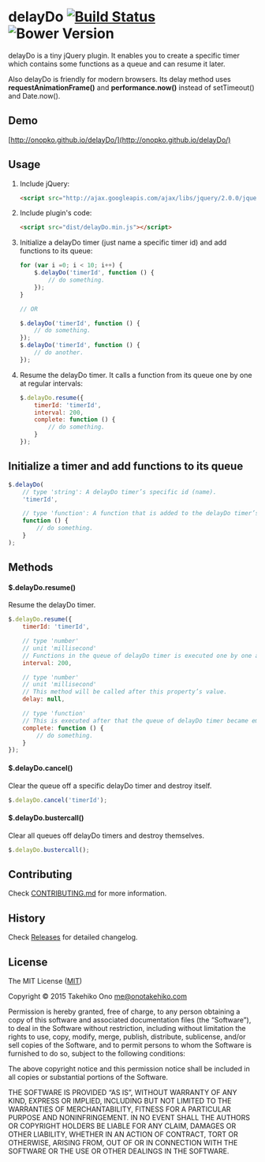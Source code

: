 # delayDo [![Build Status](https://secure.travis-ci.org/onopko/delayDo.svg?branch=master)](https://travis-ci.org/onopko/delayDo) ![Bower Version](https://badge.fury.io/bo/delay-do.svg)

delayDo is a tiny jQuery plugin. It enables you to create a specific timer which contains some functions as a queue and can resume it later.

Also delayDo is friendly for modern browsers. Its delay method uses __requestAnimationFrame()__ and __performance.now()__ instead of setTimeout() and Date.now().

## Demo

[http://onopko.github.io/delayDo/](http://onopko.github.io/delayDo/)


## Usage

1. Include jQuery:

	```html
	<script src="http://ajax.googleapis.com/ajax/libs/jquery/2.0.0/jquery.min.js"></script>
	```

2. Include plugin's code:

	```html
	<script src="dist/delayDo.min.js"></script>
	```

3. Initialize a delayDo timer (just name a specific timer id) and add functions to its queue:

	```javascript
	for (var i =0; i < 10; i++) {
		$.delayDo('timerId', function () {
			// do something.
		});
	}

	// OR

	$.delayDo('timerId', function () {
		// do something.
	});
	$.delayDo('timerId', function () {
		// do another.
	});
	```

4. Resume the delayDo timer. It calls a function from its queue one by one at regular intervals:

	```javascript
	$.delayDo.resume({
		timerId: 'timerId',
		interval: 200,
		complete: function () {
			// do something.
		}
	});
	```

## Initialize a timer and add functions to its queue

```javascript
$.delayDo(
	// type 'string': A delayDo timer’s specific id (name).
	'timerId',

	// type 'function': A function that is added to the delayDo timer’s queue.
	function () {
		// do something.
	}
);
```

## Methods

#### $.delayDo.resume()

Resume the delayDo timer.

```javascript
$.delayDo.resume({
	timerId: 'timerId',

	// type 'number'
	// unit 'millisecond'
	// Functions in the queue of delayDo timer is executed one by one at this interval.
	interval: 200,

	// type 'number'
	// unit 'millisecond'
	// This method will be called after this property’s value.
	delay: null,

	// type 'function'
	// This is executed after that the queue of delayDo timer became empty.
	complete: function () {
		// do something.
	}
});
```

#### $.delayDo.cancel()

Clear the queue off a specific delayDo timer and destroy itself.

```javascript
$.delayDo.cancel('timerId');
```

#### $.delayDo.bustercall()

Clear all queues off delayDo timers and destroy themselves.

```javascript
$.delayDo.bustercall();
```

## Contributing

Check [CONTRIBUTING.md](https://github.com/onopko/delayDo/blob/master/CONTRIBUTING.md) for more information.

## History

Check [Releases](https://github.com/onopko/delayDo/releases) for detailed changelog.

## License

The MIT License ([MIT](http://www.opensource.org/licenses/mit-license.php))

Copyright © 2015 Takehiko Ono <me@onotakehiko.com>

Permission is hereby granted, free of charge, to any person obtaining a copy of this software and associated documentation files (the “Software”), to deal in the Software without restriction, including without limitation the rights to use, copy, modify, merge, publish, distribute, sublicense, and/or sell copies of the Software, and to permit persons to whom the Software is furnished to do so, subject to the following conditions:

The above copyright notice and this permission notice shall be included in all copies or substantial portions of the Software.

THE SOFTWARE IS PROVIDED “AS IS”, WITHOUT WARRANTY OF ANY KIND, EXPRESS OR IMPLIED, INCLUDING BUT NOT LIMITED TO THE WARRANTIES OF MERCHANTABILITY, FITNESS FOR A PARTICULAR PURPOSE AND NONINFRINGEMENT. IN NO EVENT SHALL THE AUTHORS OR COPYRIGHT HOLDERS BE LIABLE FOR ANY CLAIM, DAMAGES OR OTHER LIABILITY, WHETHER IN AN ACTION OF CONTRACT, TORT OR OTHERWISE, ARISING FROM, OUT OF OR IN CONNECTION WITH THE SOFTWARE OR THE USE OR OTHER DEALINGS IN THE SOFTWARE.
